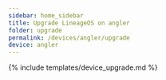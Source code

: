 ```yaml
---
sidebar: home_sidebar
title: Upgrade LineageOS on angler
folder: upgrade
permalink: /devices/angler/upgrade
device: angler
---
```

{% include templates/device_upgrade.md %}
